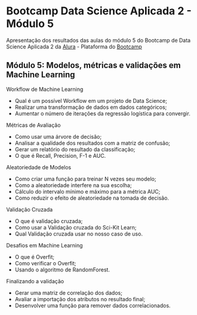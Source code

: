 # Bootcamp Data Science Aplicada 2 - Módulo 5
Apresentação dos resultados das aulas do módulo 5 do Bootcamp de Data Science Aplicada 2 da [Alura](https://www.alura.com.br) - Plataforma do [Bootcamp](https://bootcamps.alura.com.br/acesso-a-plataforma)

## Módulo 5: Modelos, métricas e validações em Machine Learning

Workflow de Machine Learning
*	Qual é um possível Workflow em um projeto de Data Science;
*	Realizar uma transformação de dados em dados categóricos;
*	Aumentar o número de iterações da regressão logística para convergir.

Métricas de Avaliação
*	Como usar uma árvore de decisão;
*	Analisar a qualidade dos resultados com a matriz de confusão;
*	Gerar um relatório do resultado da classificação;
*	O que é Recall, Precision, F-1 e AUC.

Aleatoriedade de Modelos
*	Como criar uma função para treinar N vezes seu modelo;
*	Como a aleatoriedade interfere na sua escolha;
*	Cálculo do intervalo mínimo e máximo para a métrica AUC;
*	Como reduzir o efeito de aleatoriedade na tomada de decisão.

Validação Cruzada
*	O que é validação cruzada;
*	Como usar a Validação cruzada do Sci-Kit Learn;
*	Qual Validação cruzada usar no nosso caso de uso.

Desafios em Machine Learning
*	O que é Overfit;
*	Como verificar o Overfit;
*	Usando o algoritmo de RandomForest.

Finalizando a validação
*	Gerar uma matriz de correlação dos dados;
*	Avaliar a importação dos atributos no resultado final;
*	Desenvolver uma função para remover dados correlacionados.

